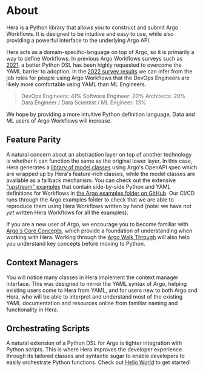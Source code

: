 # About

Hera is a Python library that allows you to construct and submit Argo Workflows. It is designed to be intuitive and easy
to use, while also providing a powerful interface to the underlying Argo API.

Hera acts as a domain-specific-language on top of Argo, so it is primarily a way to define Workflows. In previous Argo
Workflows surveys such as [2021](https://blog.argoproj.io/argo-workflows-2021-survey-results-d6fa890030ee), a better
Python DSL has been highly requested to overcome the YAML barrier to adoption. In the
[2022 survey results](https://blog.argoproj.io/cncf-argo-project-2022-user-survey-results-f9caf46df7fd#:~:text=Job%20Roles%20%26%20Use%20Cases)
we can infer from the job roles for people using Argo Workflows that the DevOps Engineers are likely more comfortable
using YAML than ML Engineers.

> DevOps Engineers: 41%
> Software Engineer: 20%
> Architects: 20%
> Data Engineer / Data Scientist / ML Engineer: 13%

We hope by providing a more intuitive Python definition language, Data and ML users of Argo Workflows will increase.

## Feature Parity

A natural concern about an abstraction layer on top of another technology is whether it can function the same as the
original lower layer. In this case, Hera generates a [library of model classes](../../api/workflows/models.md) using
Argo's OpenAPI spec which are wrapped up by Hera's feature-rich classes, while the model classes are available as a
fallback mechanism. You can check out the extensive
["upstream" examples](../../examples/workflows/upstream/dag_diamond.md) that contain side-by-side Python and YAML
definitions for Workflows in
[the Argo examples folder on GitHub](https://github.com/argoproj/argo-workflows/tree/master/examples). Our CI/CD runs
through the Argo examples folder to check that we are able to reproduce them using Hera Workflows written by hand (note:
we have not _yet_ written Hera Workflows for all the examples).

If you are a new user of Argo, we encourage you to become familiar with
[Argo's Core Concepts](https://argoproj.github.io/argo-workflows/workflow-concepts/), which provide a foundation of
understanding when working with Hera. Working through the
[Argo Walk Through](https://argoproj.github.io/argo-workflows/walk-through/) will also help you understand key concepts
before moving to Python.

## Context Managers

You will notice many classes in Hera implement the context manager interface. This was designed to mirror the YAML
syntax of Argo, helping existing users come to Hera from YAML, and for users new to both Argo and Hera, who will be able
to interpret and understand most of the existing YAML documentation and resources online from familiar naming and
functionality in Hera.

## Orchestrating Scripts

A natural extension of a Python DSL for Argo is tighter integration with Python scripts. This is where Hera improves the
developer experience through its tailored classes and syntactic sugar to enable developers to easily orchestrate Python
functions. Check out [Hello World](./hello-world.md) to get started!
